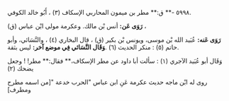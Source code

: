 ٥٩٩٨ -** ق:** مطر بن ميمون المحاربي الإسكاف (٣) ، أَبُو خالد الكوفي.

**رَوَى عَن:** أنس بْن مالك. وعكرمة مولى ابْن عباس (ق) ،

**رَوَى عَنه:** عُبَيد الله بْن موسى، ويونس بْن بكير (ق) ، قال البخاري (٤) ، والنَّسَائي، وأبو حاتم (٥) : منكر الحديث (٦) .**وَقَال النَّسَائي فِي موضع آخر:** ليس بثقة.

وَقَال أبو عُبَيد الآجري (١) : سألت أبا داود عن مطر الإسكاف،** فقال:** مطر! ! وجعل يضحك (٢)

روى له ابْن ماجه حديث عكرمة عَنِ ابن عباس "الحرب خدعة "[من اسمه مطرح ومطرف]